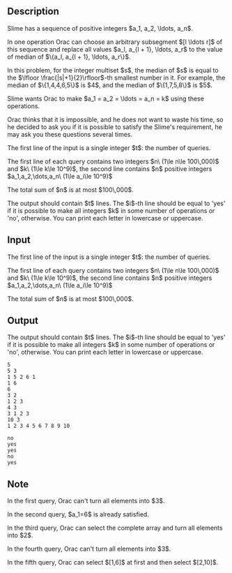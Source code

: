 ## Description

<div><p>Slime has a sequence of positive integers $a_1, a_2, \ldots, a_n$.</p><p>In one operation Orac can choose an arbitrary subsegment $[l \ldots r]$ of this sequence and replace all values $a_l, a_{l + 1}, \ldots, a_r$ to the value of median of $\{a_l, a_{l + 1}, \ldots, a_r\}$.</p><p>In this problem, for the integer multiset $s$, the median of $s$ is equal to the $\lfloor \frac{|s|+1}{2}\rfloor$-th smallest number in it. For example, the median of $\{1,4,4,6,5\}$ is $4$, and the median of $\{1,7,5,8\}$ is $5$.</p><p>Slime wants Orac to make $a_1 = a_2 = \ldots = a_n = k$ using these operations.</p><p>Orac thinks that it is impossible, and he does not want to waste his time, so he decided to ask you if it is possible to satisfy the Slime's requirement, he may ask you these questions several times.</p></div><div class="input-specification"><p>The first line of the input is a single integer $t$: the number of queries.</p><p>The first line of each query contains two integers $n\ (1\le n\le 100\,000)$ and $k\ (1\le k\le 10^9)$, the second line contains $n$ positive integers $a_1,a_2,\dots,a_n\ (1\le a_i\le 10^9)$</p><p>The total sum of $n$ is at most $100\,000$.</p></div><div class="output-specification"><p>The output should contain $t$ lines. The $i$-th line should be equal to '<span class="tex-font-style-tt">yes</span>' if it is possible to make all integers $k$ in some number of operations or '<span class="tex-font-style-tt">no</span>', otherwise. You can print each letter in lowercase or uppercase.</p></div>

## Input

<p>The first line of the input is a single integer $t$: the number of queries.</p><p>The first line of each query contains two integers $n\ (1\le n\le 100\,000)$ and $k\ (1\le k\le 10^9)$, the second line contains $n$ positive integers $a_1,a_2,\dots,a_n\ (1\le a_i\le 10^9)$</p><p>The total sum of $n$ is at most $100\,000$.</p>

## Output

<p>The output should contain $t$ lines. The $i$-th line should be equal to '<span class="tex-font-style-tt">yes</span>' if it is possible to make all integers $k$ in some number of operations or '<span class="tex-font-style-tt">no</span>', otherwise. You can print each letter in lowercase or uppercase.</p>





```input1
5
5 3
1 5 2 6 1
1 6
6
3 2
1 2 3
4 3
3 1 2 3
10 3
1 2 3 4 5 6 7 8 9 10
```




```output1
no
yes
yes
no
yes
```



## Note

<p>In the first query, Orac can't turn all elements into $3$.</p><p>In the second query, $a_1=6$ is already satisfied.</p><p>In the third query, Orac can select the complete array and turn all elements into $2$.</p><p>In the fourth query, Orac can't turn all elements into $3$.</p><p>In the fifth query, Orac can select $[1,6]$ at first and then select $[2,10]$.</p>
